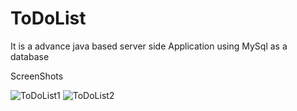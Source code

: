 # ToDoList
It is a advance java based server side Application using MySql as a database

ScreenShots


![ToDoList1](https://user-images.githubusercontent.com/50835817/62516194-03a4e000-b842-11e9-8423-b8d010d6616c.PNG)
![ToDoList2](https://user-images.githubusercontent.com/50835817/62516281-436bc780-b842-11e9-9398-2ad2e1a5bad0.PNG)

